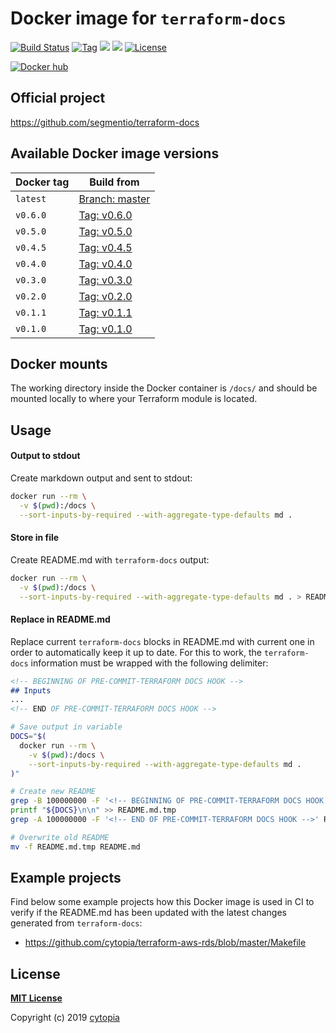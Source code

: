 # Docker image for `terraform-docs`

[![Build Status](https://travis-ci.com/cytopia/docker-terraform-docs.svg?branch=master)](https://travis-ci.com/cytopia/docker-terraform-docs)
[![Tag](https://img.shields.io/github/tag/cytopia/docker-terraform-docs.svg)](https://github.com/cytopia/docker-terraform-docs/releases)
[![](https://images.microbadger.com/badges/version/cytopia/terraform-docs.svg)](https://microbadger.com/images/cytopia/terraform-docs "terraform-docs")
[![](https://images.microbadger.com/badges/image/cytopia/terraform-docs.svg)](https://microbadger.com/images/cytopia/terraform-docs "terraform-docs")
[![License](https://img.shields.io/badge/license-MIT-%233DA639.svg)](https://opensource.org/licenses/MIT)


[![Docker hub](http://dockeri.co/image/cytopia/terraform-docs)](https://hub.docker.com/r/cytopia/terraform-docs)


## Official project

https://github.com/segmentio/terraform-docs


## Available Docker image versions

| Docker tag | Build from |
|------------|------------|
| `latest`   | [Branch: master](https://github.com/segmentio/terraform-docs) |
| `v0.6.0`   | [Tag: v0.6.0](https://github.com/segmentio/terraform-docs/tree/v0.6.0) |
| `v0.5.0`   | [Tag: v0.5.0](https://github.com/segmentio/terraform-docs/tree/v0.5.0) |
| `v0.4.5`   | [Tag: v0.4.5](https://github.com/segmentio/terraform-docs/tree/v0.4.5) |
| `v0.4.0`   | [Tag: v0.4.0](https://github.com/segmentio/terraform-docs/tree/v0.4.0) |
| `v0.3.0`   | [Tag: v0.3.0](https://github.com/segmentio/terraform-docs/tree/v0.3.0) |
| `v0.2.0`   | [Tag: v0.2.0](https://github.com/segmentio/terraform-docs/tree/v0.2.0) |
| `v0.1.1`   | [Tag: v0.1.1](https://github.com/segmentio/terraform-docs/tree/v0.1.1) |
| `v0.1.0`   | [Tag: v0.1.0](https://github.com/segmentio/terraform-docs/tree/v0.1.0) |


## Docker mounts

The working directory inside the Docker container is `/docs/` and should be mounted locally to
where your Terraform module is located.


## Usage

#### Output to stdout
Create markdown output and sent to stdout:
```bash
docker run --rm \
  -v $(pwd):/docs \
  --sort-inputs-by-required --with-aggregate-type-defaults md .
```

#### Store in file
Create README.md with `terraform-docs` output:
```bash
docker run --rm \
  -v $(pwd):/docs \
  --sort-inputs-by-required --with-aggregate-type-defaults md . > README.md
```

#### Replace in README.md
Replace current `terraform-docs` blocks in README.md with current one in order to automatically
keep it up to date. For this to work, the `terraform-docs` information must be wrapped with the
following delimiter:
```markdown
<!-- BEGINNING OF PRE-COMMIT-TERRAFORM DOCS HOOK -->
## Inputs
...
<!-- END OF PRE-COMMIT-TERRAFORM DOCS HOOK -->
```

```bash
# Save output in variable
DOCS="$(
  docker run --rm \
    -v $(pwd):/docs \
    --sort-inputs-by-required --with-aggregate-type-defaults md .
)"

# Create new README
grep -B 100000000 -F '<!-- BEGINNING OF PRE-COMMIT-TERRAFORM DOCS HOOK -->' README.md > README.md.tmp
printf "${DOCS}\n\n" >> README.md.tmp
grep -A 100000000 -F '<!-- END OF PRE-COMMIT-TERRAFORM DOCS HOOK -->' README.md >> README.md.tmp

# Overwrite old README
mv -f README.md.tmp README.md
```


## Example projects

Find below some example projects how this Docker image is used in CI to verify if the README.md has
been updated with the latest changes generated from `terraform-docs`:

* https://github.com/cytopia/terraform-aws-rds/blob/master/Makefile


## License

**[MIT License](LICENSE)**

Copyright (c) 2019 [cytopia](https://github.com/cytopia)
